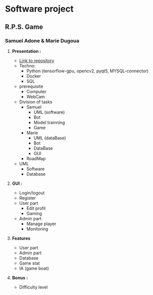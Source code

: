 # Software project

## R.P.S. Game

### Samuel Adone & Marie Dugoua



1. **Presentation :**

   - [Link to repository](https://github.com/RebornX10/b2_software)
   - Techno:
     - Python (tensorflow-gpu, opencv2, pyqt5, MYSQL-connector)
     - Docker
     - SQL
   - prerequisite 
     - Computer
     - WebCam
   - Division of tasks
     - Samuel
       - UML (software)
       - Bot
       - Model trainning
       - Game
     - Marie
       - UML (dataBase)
       - Bot
       - DataBase
       - GUI
     - RoadMap
   - UML
     - Software
     - Database

   

2. **GUI :**

   - Login/logout
   - Register
   - User part
     - Edit profil 
     - Gaming
   - Admin part
     - Manage player
     - Monitoring

   

3. **Features**

   - User part
   - Admin part
   - Database
   - Game stat
   - IA (game boat)

   

4. **Bonus :**

   - Difficulty level

